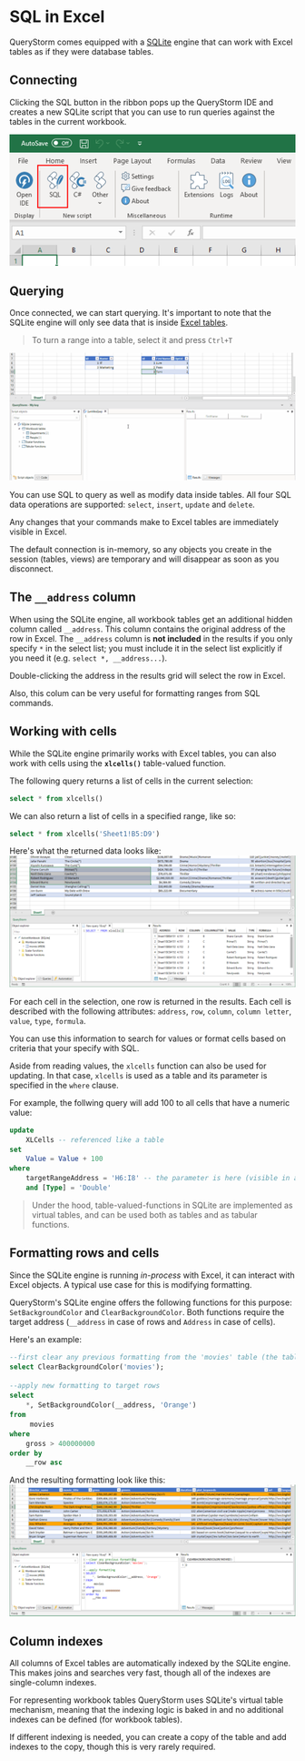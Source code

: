 # SQL in Excel
QueryStorm comes equipped with a [SQLite](https://www.sqlite.org) engine that can work with Excel tables as if they were database tables.

## Connecting
Clicking the SQL button in the ribbon pops up the QueryStorm IDE and creates a new SQLite script that you can use to run queries against the tables in the current workbook.

![Connect to workbook](../../Images/connect_sql.png)

## Querying

Once connected, we can start querying. It's important to note that the SQLite engine will only see data that is inside [Excel tables](http://www.excel-easy.com/data-analysis/tables.html "Excel tables intro"). 

> To turn a range into a table, select it and press `Ctrl+T`

![Querying](../../Images/sql_querying.gif?v=1)

You can use SQL to query as well as modify data inside tables. All four SQL data operations are supported: `select`, `insert`, `update` and `delete`.

Any changes that your commands make to Excel tables are immediately visible in Excel. 

The default connection is in-memory, so any objects you create in the session (tables, views) are temporary and will disappear as soon as you disconnect.

## The `__address` column
When using the SQLite engine, all workbook tables get an additional hidden column called `__address`. This column contains the original address of the row in Excel. The `__address` column is **not included** in the results if you only specify `*` in the select list; you must include it in the select list explicitly if you need it (e.g. `select *, __address...`).

Double-clicking the address in the results grid will select the row in Excel. 

Also, this colum can be very useful for formatting ranges from SQL commands.

## Working with cells
While the SQLite engine primarily works with Excel tables, you can also work with cells using the **`xlcells()`** table-valued function. 

The following query returns a list of cells in the current selection:
```sql
select * from xlcells()
``` 
We can also return a list of cells in a specified range, like so:
``` sql
select * from xlcells('Sheet1!B5:D9')
```
Here's what the returned data looks like:
![Cells query](../../Images/xlcells.png)

For each cell in the selection, one row is returned in the results. Each cell is described with the following attributes: `address`, `row`, `column`, `column letter`, `value`, `type`, `formula`.

You can use this information to search for values or format cells based on criteria that your specify with SQL.

Aside from reading values, the `xlcells` function can also be used for updating. In that case, `xlcells` is used as a table and its parameter is specified in the `where` clause. 

For example, the follwing query will add 100 to all cells that have a numeric value:

```sql
update
	XLCells -- referenced like a table
set 	
	Value = Value + 100
where 
	targetRangeAddress = 'H6:I8' -- the parameter is here (visible in autocomplete)
	and [Type] = 'Double'
```
> Under the hood, table-valued-functions in SQLite are implemented as virtual tables, and can be used both as tables and as tabular functions.


## Formatting rows and cells
Since the SQLite engine is running *in-process* with Excel, it can interact with Excel objects. A typical use case for this is modifying formatting. 

QueryStorm's SQLite engine offers the following functions for this purpose: `SetBackgroundColor` and `ClearBackgroundColor`. Both functions require the target address (`__address` in case of rows and `Address` in case of cells).

Here's an example:
``` SQL
--first clear any previous formatting from the 'movies' table (the table name is used as the address)
select ClearBackgroundColor('movies');

--apply new formatting to target rows
select
	*, SetBackgroundColor(__address, 'Orange')
from
	 movies
where
	gross > 400000000
order by
	__row asc
``` 
And the resulting formatting look like this:
![Formatting rows example](../../Images/setbackgroundcolor.png)



## Column indexes
All columns of Excel tables are automatically indexed by the SQLite engine. This makes joins and searches very fast, though all of the indexes are single-column indexes. 

For representing workbook tables QueryStorm uses SQLite's virtual table mechanism, meaning that the indexing logic is baked in and no additional indexes can be defined (for workbook tables). 

If different indexing is needed, you can create a copy of the table and add indexes to the copy, though this is very rarely required.